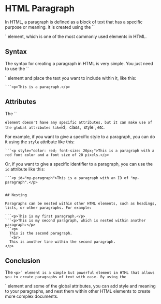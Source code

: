 
# HTML Paragraph

In HTML, a paragraph is defined as a block of text that has a specific purpose or meaning. It is created using the ``<p>` element, which is one of the most commonly used elements in HTML.

## Syntax

The syntax for creating a paragraph in HTML is very simple. You just need to use the ``<p>` element and place the text you want to include within it, like this:

```
```<p>This is a paragraph.</p>
```

## Attributes

The ``<p>` element doesn't have any specific attributes, but it can make use of the global attributes like `id`, `class`, `style`, etc. 

For example, if you want to give a specific style to a paragraph, you can do it using the `style` attribute like this:

```
```<p style="color: red; font-size: 20px;">This is a paragraph with a red font color and a font size of 20 pixels.</p>
```

Or, if you want to give a specific identifier to a paragraph, you can use the `id` attribute like this:

```
```<p id="my-paragraph">This is a paragraph with an ID of "my-paragraph".</p>


## Nesting

Paragraphs can be nested within other HTML elements, such as headings, lists, or other paragraphs. For example:

```
```<h1>My Heading</h1>
```<p>This is my first paragraph.</p>
```<p>This is my second paragraph, which is nested within another paragraph:</p>
```<p>
  This is the second paragraph.
  `<br>
  This is another line within the second paragraph.
</p>
```

## Conclusion

The ``<p>` element is a simple but powerful element in HTML that allows you to create paragraphs of text with ease. By using the ``<p>` element and some of the global attributes, you can add style and meaning to your paragraphs, and nest them within other HTML elements to create more complex documents.
